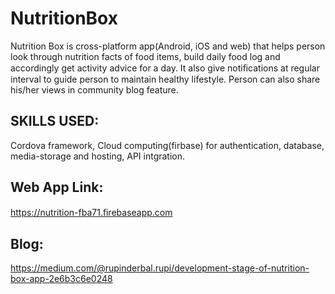 # NutritionBox

Nutrition Box is cross-platform app(Android, iOS and web) that helps person look through nutrition facts of food items, build daily food log and accordingly get activity advice for a day. It also give notiﬁcations at regular interval to guide person to maintain healthy lifestyle. Person can also share his/her views in community blog feature.
<br/>
## SKILLS USED: 
Cordova framework, Cloud computing(firbase) for authentication, database, media-storage and hosting, API intgration. 
## Web App Link: 
https://nutrition-fba71.ﬁrebaseapp.com 
## Blog: 
https://medium.com/@rupinderbal.rupi/development-stage-of-nutrition-box-app-2e6b3c6e0248
